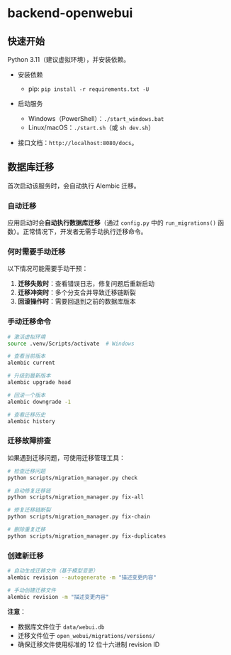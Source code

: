 # backend-openwebui

## 快速开始
Python 3.11（建议虚拟环境），并安装依赖。

- 安装依赖
  - pip: `pip install -r requirements.txt -U`

- 启动服务
  - Windows（PowerShell）：`./start_windows.bat`
  - Linux/macOS：`./start.sh`（或 `sh dev.sh`）

- 接口文档：`http://localhost:8080/docs`。

## 数据库迁移

首次启动该服务时，会自动执行 Alembic 迁移。

### 自动迁移
应用启动时会**自动执行数据库迁移**（通过 `config.py` 中的 `run_migrations()` 函数）。正常情况下，开发者无需手动执行迁移命令。

### 何时需要手动迁移
以下情况可能需要手动干预：

1. **迁移失败时**：查看错误日志，修复问题后重新启动
2. **迁移冲突时**：多个分支合并导致迁移链断裂
3. **回滚操作时**：需要回退到之前的数据库版本

### 手动迁移命令
```bash
# 激活虚拟环境
source .venv/Scripts/activate  # Windows

# 查看当前版本
alembic current

# 升级到最新版本
alembic upgrade head

# 回滚一个版本
alembic downgrade -1

# 查看迁移历史
alembic history
```

### 迁移故障排查
如果遇到迁移问题，可使用迁移管理工具：

```bash
# 检查迁移问题
python scripts/migration_manager.py check

# 自动修复迁移链
python scripts/migration_manager.py fix-all

# 修复迁移链断裂
python scripts/migration_manager.py fix-chain

# 删除重复迁移
python scripts/migration_manager.py fix-duplicates
```

### 创建新迁移
```bash
# 自动生成迁移文件（基于模型变更）
alembic revision --autogenerate -m "描述变更内容"

# 手动创建迁移文件
alembic revision -m "描述变更内容"
```

**注意**：
- 数据库文件位于 `data/webui.db`
- 迁移文件位于 `open_webui/migrations/versions/`
- 确保迁移文件使用标准的 12 位十六进制 revision ID
